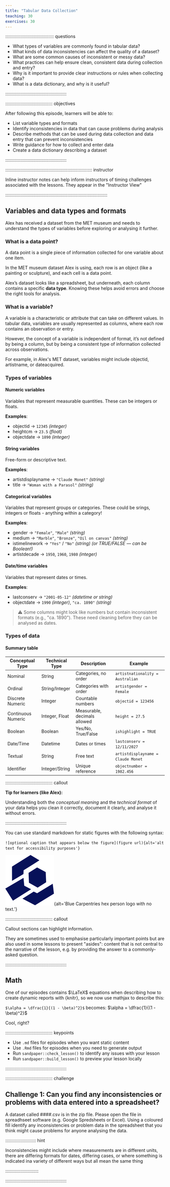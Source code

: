 ```yaml
---
title: "Tabular Data Collection"
teaching: 30
exercises: 30
---
```


:::::::::::::::::::::::::::::::::::::: questions

- What types of variables are commonly found in tabular data?
- What kinds of data inconsistencies can affect the quality of a dataset?
- What are some common causes of inconsistent or messy data?
- What practices can help ensure clean, consistent data during collection and entry?
- Why is it important to provide clear instructions or rules when collecting data?
- What is a data dictionary, and why is it useful?

::::::::::::::::::::::::::::::::::::::::::::::::

::::::::::::::::::::::::::::::::::::: objectives

After following this episode, learners will be able to:

- List variable types and formats
- Identify inconsistencies in data that can cause problems during analysis
- Describe methods that can be used during data collection and data entry that can prevent inconsistencies
- Write guidance for how to collect and enter data
- Create a data dictionary describing a dataset

::::::::::::::::::::::::::::::::::::::::::::::::

:::::::::::::::::::::::::::::::::::::::::::::::::::::::::::::::::::: instructor

Inline instructor notes can help inform instructors of timing challenges
associated with the lessons. They appear in the "Instructor View"

::::::::::::::::::::::::::::::::::::::::::::::::::::::::::::::::::::::::::::::::

## Variables and data types and formats

Alex has received a dataset from the MET museum and needs to understand the types of variables before exploring or analysing it further.

### What is a data point?

A data point is a single piece of information collected for one variable about one item.

In the MET museum dataset Alex is using, each row is an object (like a painting or sculpture), and each cell is a data point.

Alex’s dataset looks like a spreadsheet, but underneath, each column contains a specific **data type**. Knowing these helps avoid errors and choose the right tools for analysis.

### What is a variable?

A variable is a characteristic or attribute that can take on different values. In tabular data, variables are usually represented as columns, where each row contains an observation or entry.

However, the concept of a variable is independent of format, it’s not defined by being a column, but by being a consistent type of information collected across observations.

For example, in Alex's MET dataset, variables might include objectid, artistname, or dateacquired.

### Types of variables

#### Numeric variables

Variables that represent measurable quantities. These can be integers or floats.

**Examples**:

- objectid → `12345` _(integer)_
- heightcm → `23.5` _(float)_
- objectdate → `1890` _(integer)_

#### String variables

Free-form or descriptive text.

**Examples**:

- artistdisplayname → `"Claude Monet"` _(string)_
- title → `"Woman with a Parasol"` _(string)_

#### Categorical variables

Variables that represent groups or categories. These could be srings, integers or floats - anything within a category!

**Examples**:

- gender → `"Female"`, `"Male"` _(string)_
- medium → `"Marble"`, `"Bronze"`, `"Oil on canvas"` _(string)_
- istimelinework → `"Yes"` / `"No"` _(string)_ _(or TRUE/FALSE — can be Boolean!)_
- artistdecade → `1950`, `1960`, `1980` _(integer)_

#### Date/time variables

Variables that represent dates or times.

**Examples**:

- lastconserv → `"2001-05-12"` _(datetime or string)_
- objectdate → `1990` _(integer)_, `"ca. 1890"` _(string)_

> ⚠️ Some columns might look like numbers but contain inconsistent formats (e.g., "ca. 1890"). These need cleaning before they can be analysed as dates.

### Types of data

#### Summary table

| Conceptual Type    | Technical Type | Description                  | Example                            |
| ------------------ | -------------- | ---------------------------- | ---------------------------------- |
| Nominal            | String         | Categories, no order         | `artistnationality = Australian`   |
| Ordinal            | String/Integer | Categories with order        | `artistgender = Female`            |
| Discrete Numeric   | Integer        | Countable numbers            | `objectid = 123456`                |
| Continuous Numeric | Integer, Float | Measurable, decimals allowed | `height = 27.5`                    |
| Boolean            | Boolean        | Yes/No, True/False           | `ishighlight = TRUE`               |
| Date/Time          | Datetime       | Dates or times               | `lastconserv = 12/11/2027`         |
| Textual            | String         | Free text                    | `artistdisplayname = Claude Monet` |
| Identifier         | Integer/String | Unique reference             | `objectnumber = 1982.456`          |

::::::::::::::::::::::::::::::::::::: callout

**Tip for learners (like Alex):**

Understanding both the _conceptual meaning_ and the _technical format_ of your data helps you clean it correctly, document it clearly, and analyse it without errors.

::::::::::::::::::::::::::::::::::::::::::::::::

You can use standard markdown for static figures with the following syntax:

`![optional caption that appears below the figure](figure url){alt='alt text for
accessibility purposes'}`

![You belong in The Carpentries!](https://raw.githubusercontent.com/carpentries/logo/master/Badge_Carpentries.svg){alt='Blue Carpentries hex person logo with no text.'}

::::::::::::::::::::::::::::::::::::: callout

Callout sections can highlight information.

They are sometimes used to emphasise particularly important points
but are also used in some lessons to present "asides":
content that is not central to the narrative of the lesson,
e.g. by providing the answer to a commonly-asked question.

::::::::::::::::::::::::::::::::::::::::::::::::

## Math

One of our episodes contains $\LaTeX$ equations when describing how to create
dynamic reports with {knitr}, so we now use mathjax to describe this:

`$\alpha = \dfrac{1}{(1 - \beta)^2}$` becomes: $\alpha = \dfrac{1}{(1 - \beta)^2}$

Cool, right?

::::::::::::::::::::::::::::::::::::: keypoints

- Use `.md` files for episodes when you want static content
- Use `.Rmd` files for episodes when you need to generate output
- Run `sandpaper::check_lesson()` to identify any issues with your lesson
- Run `sandpaper::build_lesson()` to preview your lesson locally

::::::::::::::::::::::::::::::::::::::::::::::::

::::::::::::::::::::::::::::::::::::: challenge

## Challenge 1: Can you find any inconsistencies or problems with data entered into a spreadsheet?

A dataset called ####.csv is in the zip file. Please open the file in spreadhseet software (e.g. Google Spredsheets or Excel). Using a coloured fill identify any inconsistencies or problem data in the spreadsheet that you think might cause problems for anyone analysing the data.

:::::::::::::::::::::::: hint

Inconsistencies might include where measurements are in different units, there are differing formats for dates, differing cases, or where something is indicated ina variety of different ways but all mean the same thing

::::::::::::::::::::::::::

::::::::::::::::::::::::::::::::::::::::::::::::
